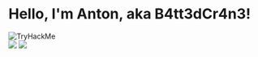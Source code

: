# Hello, I'm Anton, aka B4tt3dCr4n3!
<div>
    <img src="https://tryhackme-badges.s3.amazonaws.com/BattedCrane.png" alt="TryHackMe">
</div>

<div>
    <img src=https://img.shields.io/badge/TryHackMe-%23212C42?style=flat&logo=tryhackme&logoColor=red&labelColor=%23212C42&color=%23212C42>
    <img src=https://img.shields.io/badge/Hack%20The%20Box-%239FEF00?style=flat&logo=hackthebox&logoColor=%239FEF00&labelColor=grey&color=grey>
</div>




